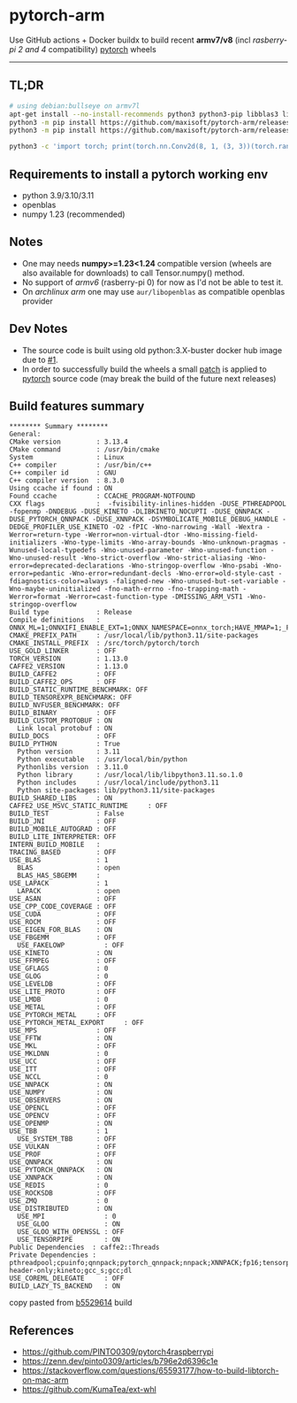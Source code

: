 # pytorch-arm
Use GitHub actions + Docker buildx to build recent **armv7/v8** (incl *rasberry-pi 2 and 4* compatibility) [pytorch](https://github.com/pytorch/pytorch) wheels

--------------

## TL;DR
```sh
# using debian:bullseye on armv7l
apt-get install --no-install-recommends python3 python3-pip libblas3 libgomp1 libopenblas0 python3-typing-extensions
python3 -m pip install https://github.com/maxisoft/pytorch-arm/releases/download/v1.0.0/numpy-1.23.5-cp39-cp39-linux_armv7l.whl # change the url if needed
python3 -m pip install https://github.com/maxisoft/pytorch-arm/releases/download/v1.0.0/torch-1.13.0a0+git7c98e70-cp39-cp39-linux_armv7l.whl # change the url if needed

python3 -c 'import torch; print(torch.nn.Conv2d(8, 1, (3, 3))(torch.randn(4, 8, 3, 3)).squeeze_())'
```

## Requirements to install a pytorch working env
- python 3.9/3.10/3.11
- openblas
- numpy 1.23 (recommended)

## Notes
- One may needs **numpy>=1.23<1.24** compatible version (wheels are also available for downloads) to call Tensor.numpy() method.
- No support of *armv6* (rasberry-pi 0) for now as I'd not be able to test it.
- On *archlinux arm* one may use `aur/libopenblas` as compatible openblas provider

## Dev Notes
- The source code is built using old python:3.X-buster docker hub image due to [#1](https://github.com/maxisoft/pytorch-arm/issues/1).
- In order to successfully build the wheels a small [patch](https://github.com/maxisoft/pytorch-arm/blob/main/arm.patch) is applied to [pytorch](https://github.com/pytorch/pytorch) source code (may break the build of the future next releases)

## Build features summary
```
******** Summary ********
General:
CMake version         : 3.13.4
CMake command         : /usr/bin/cmake
System                : Linux
C++ compiler          : /usr/bin/c++
C++ compiler id       : GNU
C++ compiler version  : 8.3.0
Using ccache if found : ON
Found ccache          : CCACHE_PROGRAM-NOTFOUND
CXX flags             :  -fvisibility-inlines-hidden -DUSE_PTHREADPOOL -fopenmp -DNDEBUG -DUSE_KINETO -DLIBKINETO_NOCUPTI -DUSE_QNNPACK -DUSE_PYTORCH_QNNPACK -DUSE_XNNPACK -DSYMBOLICATE_MOBILE_DEBUG_HANDLE -DEDGE_PROFILER_USE_KINETO -O2 -fPIC -Wno-narrowing -Wall -Wextra -Werror=return-type -Werror=non-virtual-dtor -Wno-missing-field-initializers -Wno-type-limits -Wno-array-bounds -Wno-unknown-pragmas -Wunused-local-typedefs -Wno-unused-parameter -Wno-unused-function -Wno-unused-result -Wno-strict-overflow -Wno-strict-aliasing -Wno-error=deprecated-declarations -Wno-stringop-overflow -Wno-psabi -Wno-error=pedantic -Wno-error=redundant-decls -Wno-error=old-style-cast -fdiagnostics-color=always -faligned-new -Wno-unused-but-set-variable -Wno-maybe-uninitialized -fno-math-errno -fno-trapping-math -Werror=format -Werror=cast-function-type -DMISSING_ARM_VST1 -Wno-stringop-overflow
Build type            : Release
Compile definitions   : ONNX_ML=1;ONNXIFI_ENABLE_EXT=1;ONNX_NAMESPACE=onnx_torch;HAVE_MMAP=1;_FILE_OFFSET_BITS=64;HAVE_SHM_OPEN=1;HAVE_SHM_UNLINK=1;HAVE_MALLOC_USABLE_SIZE=1;USE_EXTERNAL_MZCRC;MINIZ_DISABLE_ZIP_READER_CRC32_CHECKS
CMAKE_PREFIX_PATH     : /usr/local/lib/python3.11/site-packages
CMAKE_INSTALL_PREFIX  : /src/torch/pytorch/torch
USE_GOLD_LINKER       : OFF
TORCH_VERSION         : 1.13.0
CAFFE2_VERSION        : 1.13.0
BUILD_CAFFE2          : OFF
BUILD_CAFFE2_OPS      : OFF
BUILD_STATIC_RUNTIME_BENCHMARK: OFF
BUILD_TENSOREXPR_BENCHMARK: OFF
BUILD_NVFUSER_BENCHMARK: OFF
BUILD_BINARY          : OFF
BUILD_CUSTOM_PROTOBUF : ON
  Link local protobuf : ON
BUILD_DOCS            : OFF
BUILD_PYTHON          : True
  Python version      : 3.11
  Python executable   : /usr/local/bin/python
  Pythonlibs version  : 3.11.0
  Python library      : /usr/local/lib/libpython3.11.so.1.0
  Python includes     : /usr/local/include/python3.11
  Python site-packages: lib/python3.11/site-packages
BUILD_SHARED_LIBS     : ON
CAFFE2_USE_MSVC_STATIC_RUNTIME     : OFF
BUILD_TEST            : False
BUILD_JNI             : OFF
BUILD_MOBILE_AUTOGRAD : OFF
BUILD_LITE_INTERPRETER: OFF
INTERN_BUILD_MOBILE   : 
TRACING_BASED         : OFF
USE_BLAS              : 1
  BLAS                : open
  BLAS_HAS_SBGEMM     : 
USE_LAPACK            : 1
  LAPACK              : open
USE_ASAN              : OFF
USE_CPP_CODE_COVERAGE : OFF
USE_CUDA              : OFF
USE_ROCM              : OFF
USE_EIGEN_FOR_BLAS    : ON
USE_FBGEMM            : OFF
  USE_FAKELOWP          : OFF
USE_KINETO            : ON
USE_FFMPEG            : OFF
USE_GFLAGS            : 0
USE_GLOG              : 0
USE_LEVELDB           : OFF
USE_LITE_PROTO        : OFF
USE_LMDB              : 0
USE_METAL             : OFF
USE_PYTORCH_METAL     : OFF
USE_PYTORCH_METAL_EXPORT     : OFF
USE_MPS               : OFF
USE_FFTW              : ON
USE_MKL               : OFF
USE_MKLDNN            : 0
USE_UCC               : OFF
USE_ITT               : OFF
USE_NCCL              : 0
USE_NNPACK            : ON
USE_NUMPY             : ON
USE_OBSERVERS         : ON
USE_OPENCL            : OFF
USE_OPENCV            : OFF
USE_OPENMP            : ON
USE_TBB               : 1
  USE_SYSTEM_TBB      : OFF
USE_VULKAN            : OFF
USE_PROF              : OFF
USE_QNNPACK           : ON
USE_PYTORCH_QNNPACK   : ON
USE_XNNPACK           : ON
USE_REDIS             : 0
USE_ROCKSDB           : OFF
USE_ZMQ               : 0
USE_DISTRIBUTED       : ON
  USE_MPI               : 0
  USE_GLOO              : ON
  USE_GLOO_WITH_OPENSSL : OFF
  USE_TENSORPIPE        : ON
Public Dependencies  : caffe2::Threads
Private Dependencies : pthreadpool;cpuinfo;qnnpack;pytorch_qnnpack;nnpack;XNNPACK;fp16;tensorpipe;gloo;libzstd_static;foxi_loader;rt;fmt::fmt-header-only;kineto;gcc_s;gcc;dl
USE_COREML_DELEGATE     : OFF
BUILD_LAZY_TS_BACKEND   : ON
```

copy pasted from [b5529614](https://github.com/maxisoft/pytorch-arm/commit/b552961430a652284ee3e571bccdcef8fd55b898) build

## References
- https://github.com/PINTO0309/pytorch4raspberrypi
- https://zenn.dev/pinto0309/articles/b796e2d6396c1e
- https://stackoverflow.com/questions/65593177/how-to-build-libtorch-on-mac-arm
- https://github.com/KumaTea/ext-whl
